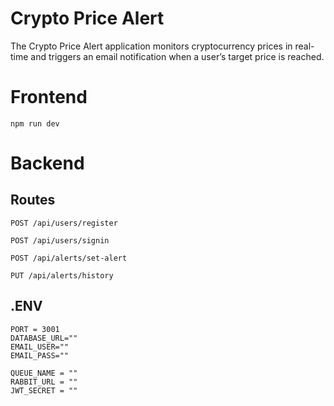 # Crypto Price Alert
The Crypto Price Alert application monitors cryptocurrency prices in real-time and triggers an email notification when a user’s target price is reached.

# Frontend

```
npm run dev
```

# Backend
## Routes
```
POST /api/users/register

POST /api/users/signin

POST /api/alerts/set-alert

PUT /api/alerts/history
```

## .ENV
```
PORT = 3001
DATABASE_URL=""
EMAIL_USER=""
EMAIL_PASS=""

QUEUE_NAME = ""
RABBIT_URL = ""
JWT_SECRET = ""
```

